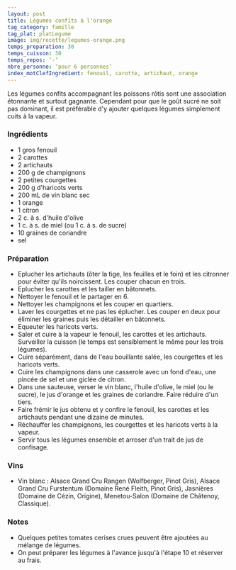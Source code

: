 ```yaml
---
layout: post
title: Légumes confits à l'orange
tag_category: famille
tag_plat: platLegume
image: img/recette/legumes-orange.png
temps_preparation: 30
temps_cuisson: 30
temps_repos: ‘-‘
nbre_personne: ‘pour 6 personnes’
index_motClefIngredient: fenouil, carotte, artichaut, orange
---
```

Les légumes confits accompagnant les poissons rôtis sont une association étonnante et surtout gagnante. Cependant pour que le goût sucré ne soit pas dominant, il est préférable d'y ajouter quelques légumes simplement cuits à la vapeur.

### Ingrédients
* 1 gros fenouil
* 2 carottes
* 2 artichauts
* 200 g de champignons
* 2 petites courgettes
* 200 g d'haricots verts
* 200 mL de vin blanc sec
* 1 orange
* 1 citron
* 2 c. à s. d'huile d'olive
* 1 c. à s. de miel (ou 1 c. à s. de sucre)
* 10 graines de coriandre
* sel

### Préparation
* Eplucher les artichauts (ôter la tige, les feuilles et le foin) et les citronner pour éviter qu'ils noircissent. Les couper chacun en trois.
* Eplucher les carottes et les tailler en bâtonnets.
* Nettoyer le fenouil et le partager en 6.
* Nettoyer les champignons et les couper en quartiers.
* Laver les courgettes et ne pas les éplucher. Les couper en deux pour éliminer les graines puis les détailler en bâtonnets.
* Equeuter les haricots verts.
* Saler et cuire à la vapeur le fenouil, les carottes et les artichauts. Surveiller la cuisson (le temps est sensiblement le même pour les trois légumes).
* Cuire séparément, dans de l'eau bouillante salée, les courgettes et les haricots verts.
* Cuire les champignons dans une casserole avec un fond d'eau, une pincée de sel et une giclée de citron.
* Dans une sauteuse, verser le vin blanc, l'huile d'olive, le miel (ou le sucre), le jus d'orange et les graines de coriandre. Faire réduire d'un tiers.
* Faire frémir le jus obtenu et y confire le fenouil, les carottes et les artichauts pendant une dizaine de minutes.
* Réchauffer les champignons, les courgettes et les haricots verts à la vapeur.
* Servir tous les légumes ensemble et arroser d'un trait de jus de confisage.

### Vins
* Vin blanc : Alsace Grand Cru Rangen (Wolfberger, Pinot Gris), Alsace Grand Cru Furstentum (Domaine René Fleith, Pinot Gris), Jasnières (Domaine de Cézin, Origine), Menetou-Salon (Domaine de Châtenoy, Classique).

### Notes
* Quelques petites tomates cerises crues peuvent être ajoutées au mélange de légumes.
* On peut préparer les légumes à l'avance jusqu'à l'étape 10 et réserver au frais.
